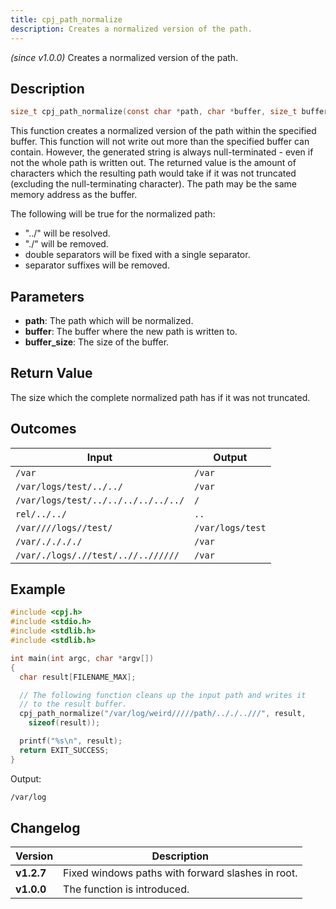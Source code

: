 ```yaml
---
title: cpj_path_normalize
description: Creates a normalized version of the path.
---
```


_(since v1.0.0)_
Creates a normalized version of the path.

## Description

```c
size_t cpj_path_normalize(const char *path, char *buffer, size_t buffer_size);
```

This function creates a normalized version of the path within the specified buffer. This function will not write out more than the specified buffer can contain. However, the generated string is always null-terminated - even if not the whole path is written out. The returned value is the amount of characters which the resulting path would take if it was not truncated (excluding the null-terminating character). The path may be the same memory address as the buffer.

The following will be true for the normalized path:

* "../" will be resolved.
* "./" will be removed.
* double separators will be fixed with a single separator.
* separator suffixes will be removed.

## Parameters

* **path**: The path which will be normalized.
* **buffer**: The buffer where the new path is written to.
* **buffer_size**: The size of the buffer.

## Return Value

The size which the complete normalized path has if it was not truncated.

## Outcomes

| Input                               | Output           |
|-------------------------------------|------------------|
| `/var`                              | `/var`           |
| `/var/logs/test/../../`             | `/var`           |
| `/var/logs/test/../../../../../../` | `/`              |
| `rel/../../`                        | `..`             |
| `/var////logs//test/`               | `/var/logs/test` |
| `/var/././././`                     | `/var`           |
| `/var/./logs/.//test/..//..//////`  | `/var`           |

## Example

```c
#include <cpj.h>
#include <stdio.h>
#include <stdlib.h>
#include <stdlib.h>

int main(int argc, char *argv[])
{
  char result[FILENAME_MAX];

  // The following function cleans up the input path and writes it
  // to the result buffer.
  cpj_path_normalize("/var/log/weird/////path/.././..///", result,
    sizeof(result));

  printf("%s\n", result);
  return EXIT_SUCCESS;
}
```

Output:

```txt
/var/log
```

## Changelog

| Version    | Description                                       |
|------------|---------------------------------------------------|
| **v1.2.7** | Fixed windows paths with forward slashes in root. |
| **v1.0.0** | The function is introduced.                       |
